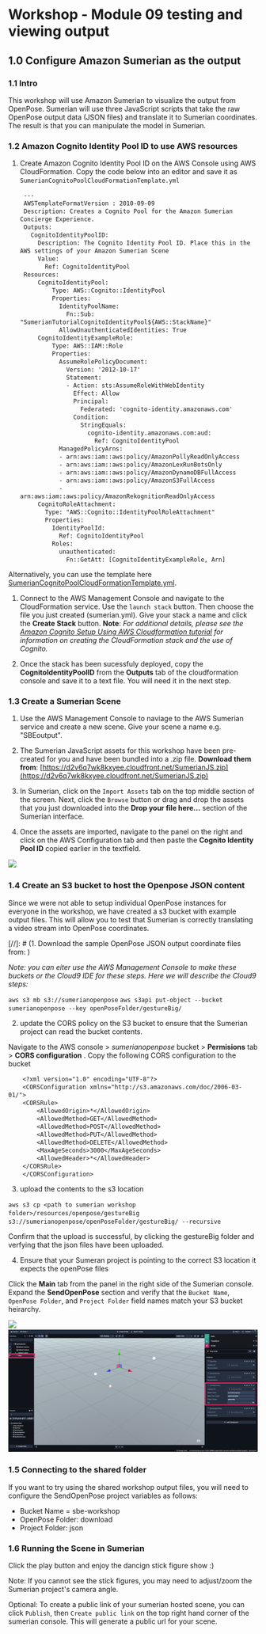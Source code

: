 # Workshop - Module 09 testing and viewing output
## 1.0 Configure Amazon Sumerian as the output 

### 1.1 Intro
This workshop will use Amazon Sumerian to visualize the output from OpenPose. Sumerian will use three JavaScript scripts that take the raw OpenPose output data (JSON files) and translate it to Sumerian coordinates. The result is that you can manipulate the model in Sumerian. 

### 1.2 Amazon Cognito Identity Pool ID to use AWS resources
1. Create Amazon Cognito Identity Pool ID on the AWS Console using AWS CloudFormation. Copy the code below into an editor and save it as `SumerianCognitoPoolCloudFormationTemplate.yml`

		---
		AWSTemplateFormatVersion : 2010-09-09
		Description: Creates a Cognito Pool for the Amazon Sumerian Concierge Experience.
		Outputs:
		  CognitoIdentityPoolID:
		    Description: The Cognito Identity Pool ID. Place this in the AWS settings of your Amazon Sumerian Scene
		    Value:
		      Ref: CognitoIdentityPool
		Resources:
		    CognitoIdentityPool:
		        Type: AWS::Cognito::IdentityPool
		        Properties:
		          IdentityPoolName:
		            Fn::Sub: "SumerianTutorialCognitoIdentityPool${AWS::StackName}"
		          AllowUnauthenticatedIdentities: True
		    CognitoIdentityExampleRole:
		        Type: AWS::IAM::Role
		        Properties:
		          AssumeRolePolicyDocument:
		            Version: '2012-10-17'
		            Statement:
		            - Action: sts:AssumeRoleWithWebIdentity
		              Effect: Allow
		              Principal:
		                Federated: 'cognito-identity.amazonaws.com'
		              Condition:
		                StringEquals:
		                  cognito-identity.amazonaws.com:aud:
		                    Ref: CognitoIdentityPool
		          ManagedPolicyArns:
		          - arn:aws:iam::aws:policy/AmazonPollyReadOnlyAccess
		          - arn:aws:iam::aws:policy/AmazonLexRunBotsOnly
		          - arn:aws:iam::aws:policy/AmazonDynamoDBFullAccess
		          - arn:aws:iam::aws:policy/AmazonS3FullAccess
		          - arn:aws:iam::aws:policy/AmazonRekognitionReadOnlyAccess
		    CognitoRoleAttachment:
		      Type: "AWS::Cognito::IdentityPoolRoleAttachment"
		      Properties:
		        IdentityPoolId:
		          Ref: CognitoIdentityPool
		        Roles:
		          unauthenticated:
		            Fn::GetAtt: [CognitoIdentityExampleRole, Arn]
		
Alternatively, you can use the template here [SumerianCognitoPoolCloudFormationTemplate.yml](https://d2v6q7wk8kxyee.cloudfront.net/SumerianCognitoPoolCloudFormationTemplate.yml).

1. Connect to the AWS Management Console and navigate to the CloudFormation service. Use the `launch stack` button. Then choose the file you just created (sumerian.yml). Give your stack a name and click the **Create Stack** button.
**Note**: *For additional details, please see the [Amazon Cognito Setup Using AWS Cloudformation tutorial](https://docs.sumerian.amazonaws.com/tutorials/create/beginner/aws-setup/) for information on creating the CloudFormation stack and the use of Cognito.*

1. Once the stack has been sucessfuly deployed, copy the **CognitoIdentityPoolID** from the **Outputs** tab of the cloudformation console and save it to a text file. You will need it in the next step.

### 1.3 Create a Sumerian Scene
1. Use the AWS Management Console to naviage to the AWS Sumerian service and create a new scene. Give your scene a name e.g. "SBEoutput".

1. The Sumerian JavaScript assets for this workshop have been pre-created for you and have been bundled into a .zip file. **Download them from**: [https://d2v6q7wk8kxyee.cloudfront.net/SumerianJS.zip](https://d2v6q7wk8kxyee.cloudfront.net/SumerianJS.zip)
1. In Sumerian, click on the `Import Assets` tab on the top middle section of the screen. Next, click the `Browse` button or drag and drop the assets that you just downloaded into the **Drop your file here...** section of the Sumerian interface.  

1. Once the assets are imported, navigate to the panel on the right and click on the AWS Configuration tab and then paste the **Cognito Identity Pool ID** copied earlier in the textfield.

![](/api/workshops/sbe-workshop-2018/content/assets/images/Sumerian_Cognito_ID.png)


### 1.4 Create an S3 bucket to host the Openpose JSON content
Since we were not able to setup individual OpenPose instances for everyone in the workshop, we have created a s3 bucket with example output files. This will allow you to test that Sumerian is correctly translating a video stream into OpenPose coordinates. 

[//]: # (1. Download the sample OpenPose JSON output coordinate files from: []())

*Note: you can eiter use the AWS Management Console to make these buckets or the Cloud9 IDE for these steps. Here we will describe the Cloud9 steps:*

`aws s3 mb s3://sumerianopenpose`
`aws s3api put-object --bucket sumerianopenpose --key openPoseFolder/gestureBig/`

2. update the CORS policy on the S3 bucket to ensure that the Sumerian project can read the bucket contents. 

Navigate to the AWS console > *sumerianopenpose* bucket > **Permisions** tab > **CORS configuration** . Copy the following CORS configuration to the bucket

		<?xml version="1.0" encoding="UTF-8"?>
		<CORSConfiguration xmlns="http://s3.amazonaws.com/doc/2006-03-01/">
		<CORSRule>
		​    <AllowedOrigin>*</AllowedOrigin>
		​    <AllowedMethod>GET</AllowedMethod>
		​    <AllowedMethod>POST</AllowedMethod>
		​    <AllowedMethod>PUT</AllowedMethod>
		​    <AllowedMethod>DELETE</AllowedMethod>
		​    <MaxAgeSeconds>3000</MaxAgeSeconds>
		​    <AllowedHeader>*</AllowedHeader>
		</CORSRule>
		</CORSConfiguration>

3. upload the contents to the s3 location 

`aws s3 cp <path to sumerian workshop folder>/resources/openpose/gestureBig s3://sumerianopenpose/openPoseFolder/gestureBig/ --recursive`

Confirm that the upload is successful, by clicking the gestureBig folder and verfying that the json files have been uploaded.

4.  Ensure that your Sumeran project is pointing to the correct S3 location it expects the openPose files

Click the **Main** tab from the panel in the right side of the Sumerian console. Expand the **SendOpenPose** section and verify that the `Bucket Name`, `OpenPose Folder`, and `Project Folder` field names match your S3 bucket heirarchy.

![](/api/workshops/sbe-workshop-2018/content/assets/images/Sumerian_Main_SendOpenPose.png)
![](../images/Sumerian_Main_SendOpenPose.png)

### 1.5 Connecting to the shared folder

If you want to try using the shared workshop output files, you will need to configure the SendOpenPose project variables as follows:  

* Bucket Name = sbe-workshop
* OpenPose Folder: download
* Project Folder: json


### 1.6 Running the Scene in Sumerian

Click the play button and enjoy the dancign stick figure show :)

Note: If you cannot see the stick figures, you may need to adjust/zoom the Sumerian project's camera angle.

Optional: To create a public link of your sumerian hosted scene, you can click `Publish`, then `Create public link` on the top right hand corner of the sumerian console. This will generate a public url for your scene.


